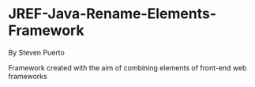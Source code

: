 ﻿# JREF-Java-Rename-Elements-Framework
By Steven Puerto

Framework created with the aim of combining elements of front-end web frameworks
